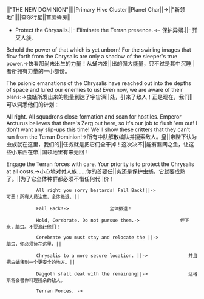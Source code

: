 ||"THE NEW DOMINION"||||Primary Hive Cluster||Planet Char||->||"新领地"||||查尔行星||首脑蜂房||

- Protect the Chrysalis.||- Eliminate the Terran presence.->- 保护异蛹.||- 歼灭人族.

Behold the power of that which is yet unborn! For the swirling images that flow forth from the Chrysalis are only a shadow of the sleeper's true power.->快看那尚未出生的力量！从蛹内发||出的强大能量，只不过是其中沉睡||者所拥有力量的一小部份。

The psionic emanations of the Chrysalis have reached out into the depths of space and lured our enemies to us! Even now, we are aware of their plans:->虫蛹所发出来的能量到达了宇宙深||处，引来了敌人！正是现在，我们||可以洞悉他们的计划：

All right. All squadrons close formation and scan for hostiles. Emperor Arcturus believes that there's Zerg out here, so it's our job to flush 'em out! I don't want any slip-ups this time! We'll show these critters that they can't run from the Terran Dominion!->所有中队解散编队并搜索敌人。皇||帝陛下认为虫族就在这里，我们的||任务就是把它们全干掉！这次决不||能有漏网之鱼，让这些小东西在帝||国领地里有来无回！

Engage the Terran forces with care. Your priority is to protect the Chrysalis at all costs.->小心地对付人族......你的首要任||务还是保护虫蛹，它就要成熟了。||为了它全体种群都必须不惜任何代||价！

               All right you sorry bastards! Fall Back!||->               可恶！所有人员注意，全体撤退，||

               Fall Back!->               全体撤退！

               Hold, Cerebrate. Do not pursue them.->               停下来，脑虫。不要追赶他们！

               Cerebrate you must stay and relocate the ||->               脑虫，你必须待在这里，||

               Chrysalis to a more secure location. ||->               并且把虫蛹移到一个更安全的地方。||

               Daggoth shall deal with the remaining||->               达格斯将会替你料理残余的敌人。

               Terran Forces. ->               

